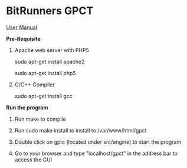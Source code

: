 BitRunners GPCT
==========

[User Manual](https://github.com/agawande/BitRunners/blob/master/doc/Bitrunners_UserManual.pdf)

**Pre-Requisite**

1) Apache web server with PHP5

	sudo apt-get install apache2

	sudo apt-get install php5

2) C/C++ Compiler

	sudo apt-get install gcc

**Run the program**

1) Run make to compile 

2) Run sudo make install to install to /var/www/html/gpct

3) Double click on gptc (located under src/engine) to start the program

4) Go to your browser and type "localhost/gpct" in the address bar to access the GUI



